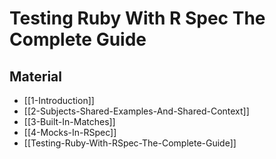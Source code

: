 # Testing Ruby With R Spec The Complete Guide

## Material

- [[1-Introduction]]
- [[2-Subjects-Shared-Examples-And-Shared-Context]]
- [[3-Built-In-Matches]]
- [[4-Mocks-In-RSpec]]
- [[Testing-Ruby-With-RSpec-The-Complete-Guide]]
